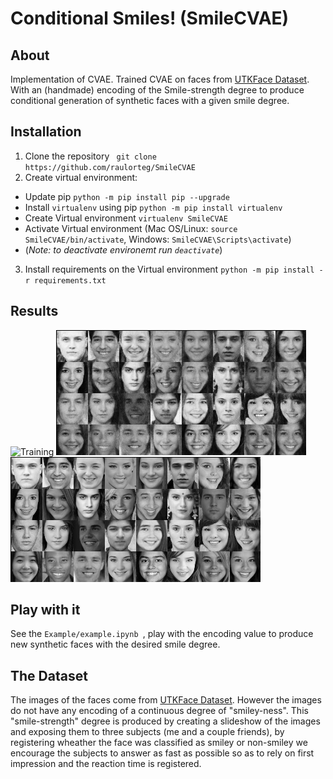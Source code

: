 # Conditional Smiles! (SmileCVAE)

## About
Implementation of CVAE. Trained CVAE on faces from  [UTKFace Dataset](https://susanqq.github.io/UTKFace/). With an (handmade) encoding of the Smile-strength degree to produce conditional generation of synthetic faces with a given smile degree.

## Installation
1. Clone the repository ``` git clone https://github.com/raulorteg/SmileCVAE```
2. Create virtual environment:
* Update pip ``` python -m pip install pip --upgrade ```
* Install ``` virtualenv ``` using pip ``` python -m pip install virtualenv ```
* Create Virtual environment ``` virtualenv SmileCVAE ```
* Activate Virtual environment (Mac OS/Linux: ``` source SmileCVAE/bin/activate ```, Windows: ``` SmileCVAE\Scripts\activate ```)
* (_Note: to deactivate environemt run ``` deactivate ```_)
3. Install requirements on the Virtual environment ``` python -m pip install -r requirements.txt ```

## Results
![Training](results/training.gif)
![Final_reconstruction](results/cvae/iter_965.png)
![original](results/cvae/original.png)

## Play with it
See the ```Example/example.ipynb ```, play with the encoding value to produce new synthetic faces with the desired smile degree. 

## The Dataset
The images of the faces come from [UTKFace Dataset](https://susanqq.github.io/UTKFace/). However the images do not have any encoding of a continuous degree of "smiley-ness". This "smile-strength" degree is produced by creating a slideshow of the images and exposing them to three subjects (me and a couple friends), by registering wheather the face was classified as smiley or non-smiley we encourage the subjects to answer as fast as possible so as to rely on first impression and the reaction time is registered.





